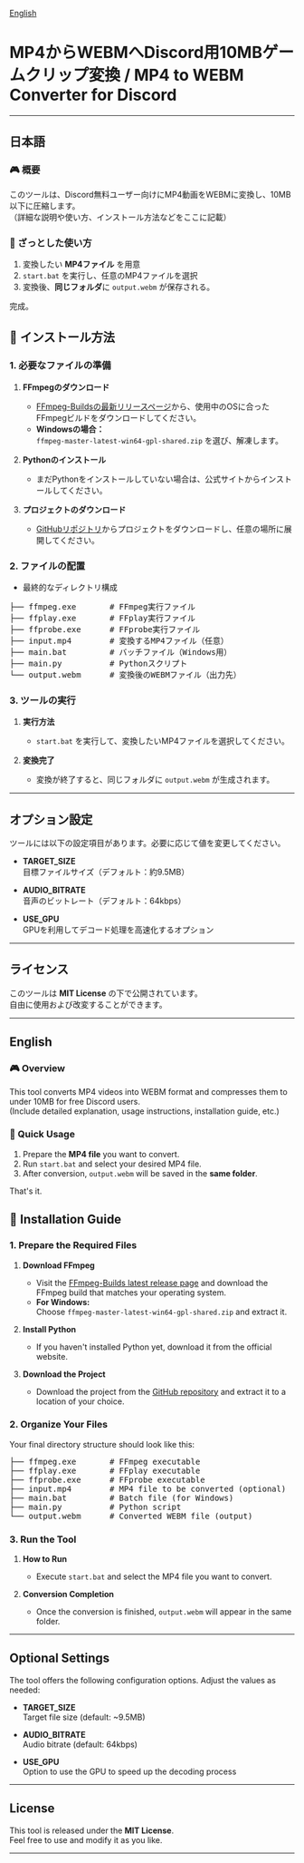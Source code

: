 [English](#english)
# MP4からWEBMへDiscord用10MBゲームクリップ変換 / MP4 to WEBM Converter for Discord



---

## 日本語

### 🎮 概要

このツールは、Discord無料ユーザー向けにMP4動画をWEBMに変換し、10MB以下に圧縮します。  
（詳細な説明や使い方、インストール方法などをここに記載）

### 📂 ざっとした使い方

1. 変換したい **MP4ファイル** を用意
2. `start.bat` を実行し、任意のMP4ファイルを選択
3. 変換後、**同じフォルダ**に `output.webm` が保存される。

完成。


## 📂 インストール方法

### 1. 必要なファイルの準備

1. **FFmpegのダウンロード**  
   - [FFmpeg-Buildsの最新リリースページ](https://github.com/yt-dlp/FFmpeg-Builds/releases/tag/latest)から、使用中のOSに合ったFFmpegビルドをダウンロードしてください。  
   - **Windowsの場合：**  
     `ffmpeg-master-latest-win64-gpl-shared.zip` を選び、解凍します。

2. **Pythonのインストール**  
   - まだPythonをインストールしていない場合は、公式サイトからインストールしてください。

3. **プロジェクトのダウンロード**  
   - [GitHubリポジトリ](https://github.com/keimaruO/MP4-to-WEBM-GameClip-Converter-Discord)からプロジェクトをダウンロードし、任意の場所に展開してください。

### 2. ファイルの配置

- 最終的なディレクトリ構成

<pre>
├── ffmpeg.exe       # FFmpeg実行ファイル
├── ffplay.exe       # FFplay実行ファイル
├── ffprobe.exe      # FFprobe実行ファイル
├── input.mp4        # 変換するMP4ファイル（任意）
├── main.bat         # バッチファイル（Windows用）
├── main.py          # Pythonスクリプト
└── output.webm      # 変換後のWEBMファイル（出力先）
</pre>


### 3. ツールの実行

1. **実行方法**  
   - `start.bat` を実行して、変換したいMP4ファイルを選択してください。

2. **変換完了**  
   - 変換が終了すると、同じフォルダに `output.webm` が生成されます。

---

## オプション設定

ツールには以下の設定項目があります。必要に応じて値を変更してください。

- **TARGET_SIZE**  
  目標ファイルサイズ（デフォルト：約9.5MB）

- **AUDIO_BITRATE**  
  音声のビットレート（デフォルト：64kbps）

- **USE_GPU**  
  GPUを利用してデコード処理を高速化するオプション

---

## ライセンス

このツールは **MIT License** の下で公開されています。  
自由に使用および改変することができます。

---

## English

### 🎮 Overview

This tool converts MP4 videos into WEBM format and compresses them to under 10MB for free Discord users.  
(Include detailed explanation, usage instructions, installation guide, etc.)

### 📂 Quick Usage

1. Prepare the **MP4 file** you want to convert.
2. Run `start.bat` and select your desired MP4 file.
3. After conversion, `output.webm` will be saved in the **same folder**.

That's it.

## 📂 Installation Guide

### 1. Prepare the Required Files

1. **Download FFmpeg**  
   - Visit the [FFmpeg-Builds latest release page](https://github.com/yt-dlp/FFmpeg-Builds/releases/tag/latest) and download the FFmpeg build that matches your operating system.  
   - **For Windows:**  
     Choose `ffmpeg-master-latest-win64-gpl-shared.zip` and extract it.

2. **Install Python**  
   - If you haven't installed Python yet, download it from the official website.

3. **Download the Project**  
   - Download the project from the [GitHub repository](https://github.com/keimaruO/MP4-to-WEBM-GameClip-Converter-Discord) and extract it to a location of your choice.

### 2. Organize Your Files

Your final directory structure should look like this:

<pre>
├── ffmpeg.exe       # FFmpeg executable
├── ffplay.exe       # FFplay executable
├── ffprobe.exe      # FFprobe executable
├── input.mp4        # MP4 file to be converted (optional)
├── main.bat         # Batch file (for Windows)
├── main.py          # Python script
└── output.webm      # Converted WEBM file (output)
</pre>

### 3. Run the Tool

1. **How to Run**  
   - Execute `start.bat` and select the MP4 file you want to convert.

2. **Conversion Completion**  
   - Once the conversion is finished, `output.webm` will appear in the same folder.

---

## Optional Settings

The tool offers the following configuration options. Adjust the values as needed:

- **TARGET_SIZE**  
  Target file size (default: ~9.5MB)

- **AUDIO_BITRATE**  
  Audio bitrate (default: 64kbps)

- **USE_GPU**  
  Option to use the GPU to speed up the decoding process

---

## License

This tool is released under the **MIT License**.  
Feel free to use and modify it as you like.

---
